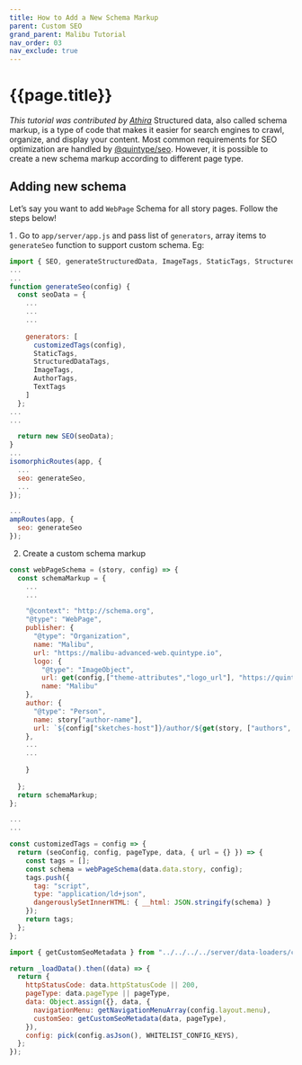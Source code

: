 ```yaml
---
title: How to Add a New Schema Markup
parent: Custom SEO
grand_parent: Malibu Tutorial
nav_order: 03
nav_exclude: true
---
```


# {{page.title}}

_This tutorial was contributed by [Athira](https://www.linkedin.com/in/athira-m-r-835ab6105)_
Structured data, also called schema markup, is a type of code that makes it easier for search engines to crawl, organize, and display your content. Most common requirements for SEO optimization are handled by [@quintype/seo](https://developers.quintype.com/quintype-node-seo/). However, it is possible to create a new schema markup according to different page type.

## Adding new schema

Let’s say you want to add `WebPage` Schema  for all story pages. Follow the steps below!

1 . Go to `app/server/app.js` and pass list of `generators`, array items to `generateSeo` function to support custom schema.
Eg:

```javascript
import { SEO, generateStructuredData, ImageTags, StaticTags, StructuredDataTags, AuthorTags, TextTags } from "@quintype/seo";
...
...
function generateSeo(config) {
  const seoData = {
    ...
    ...
    ...
    
    generators: [
      customizedTags(config),
      StaticTags,
      StructuredDataTags,
      ImageTags,
      AuthorTags,
      TextTags
    ]
  };
...
...

  return new SEO(seoData);
}
...
isomorphicRoutes(app, {
  ...
  seo: generateSeo,
  ...
});

...
ampRoutes(app, {
  seo: generateSeo
});

```

2. Create a custom schema markup

```javascript
const webPageSchema = (story, config) => {
  const schemaMarkup = {
    ...
    ...

    "@context": "http://schema.org",
    "@type": "WebPage",
    publisher: {
      "@type": "Organization",
      name: "Malibu",
      url: "https://malibu-advanced-web.quintype.io",
      logo: {
        "@type": "ImageObject",
        url: get(config,["theme-attributes","logo_url"], "https://quintype-dropbox.s3-accelerate.amazonaws.com/malibu.quintype.com/2021-06-02/662/malibu_logo_new__1_.png") ,
        name: "Malibu"
    },
    author: {
      "@type": "Person",
      name: story["author-name"],
      url: `${config["sketches-host"]}/author/${get(story, ["authors", 0, "slug"])}`
    },
    ...
    ...
      
    }
    
  };
  return schemaMarkup;
};

...
...

const customizedTags = config => {
  return (seoConfig, config, pageType, data, { url = {} }) => {
    const tags = [];
    const schema = webPageSchema(data.data.story, config);
    tags.push({
      tag: "script",
      type: "application/ld+json",
      dangerouslySetInnerHTML: { __html: JSON.stringify(schema) }
    });
    return tags;
  };
};

```

```javascript
import { getCustomSeoMetadata } from "../../../../server/data-loaders/custom-seo";

return _loadData().then((data) => {
  return {
    httpStatusCode: data.httpStatusCode || 200,
    pageType: data.pageType || pageType,
    data: Object.assign({}, data, {
      navigationMenu: getNavigationMenuArray(config.layout.menu),
      customSeo: getCustomSeoMetadata(data, pageType),
    }),
    config: pick(config.asJson(), WHITELIST_CONFIG_KEYS),
  };
});

```
